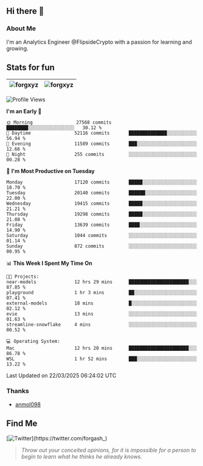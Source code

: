 ## Hi there 👋

### About Me

I'm an Analytics Engineer @FlipsideCrypto with a passion for learning and growing.
  
## Stats for fun

| <img align="center" src="https://github-readme-streak-stats.herokuapp.com/?user=forgxyz&theme=tokyonight" alt="forgxyz" /> | <img align="center" src="https://github-readme-stats.vercel.app/api?username=forgxyz&theme=tokyonight&show_icons=true" alt="forgxyz" /> |
| ------------- |------------- |


<!--START_SECTION:waka-->
![Profile Views](http://img.shields.io/badge/Profile%20Views-1-blue)

**I'm an Early 🐤** 

```text
🌞 Morning                27568 commits       ████████░░░░░░░░░░░░░░░░░   30.12 % 
🌆 Daytime                52116 commits       ██████████████░░░░░░░░░░░   56.94 % 
🌃 Evening                11589 commits       ███░░░░░░░░░░░░░░░░░░░░░░   12.66 % 
🌙 Night                  255 commits         ░░░░░░░░░░░░░░░░░░░░░░░░░   00.28 % 
```
📅 **I'm Most Productive on Tuesday** 

```text
Monday                   17120 commits       █████░░░░░░░░░░░░░░░░░░░░   18.70 % 
Tuesday                  20140 commits       ██████░░░░░░░░░░░░░░░░░░░   22.00 % 
Wednesday                19415 commits       █████░░░░░░░░░░░░░░░░░░░░   21.21 % 
Thursday                 19298 commits       █████░░░░░░░░░░░░░░░░░░░░   21.08 % 
Friday                   13639 commits       ████░░░░░░░░░░░░░░░░░░░░░   14.90 % 
Saturday                 1044 commits        ░░░░░░░░░░░░░░░░░░░░░░░░░   01.14 % 
Sunday                   872 commits         ░░░░░░░░░░░░░░░░░░░░░░░░░   00.95 % 
```


📊 **This Week I Spent My Time On** 

```text
🐱‍💻 Projects: 
near-models              12 hrs 29 mins      ██████████████████████░░░   87.85 % 
playground               1 hr 3 mins         ██░░░░░░░░░░░░░░░░░░░░░░░   07.41 % 
external-models          18 mins             █░░░░░░░░░░░░░░░░░░░░░░░░   02.12 % 
evie                     13 mins             ░░░░░░░░░░░░░░░░░░░░░░░░░   01.63 % 
streamline-snowflake     4 mins              ░░░░░░░░░░░░░░░░░░░░░░░░░   00.52 % 

💻 Operating System: 
Mac                      12 hrs 20 mins      ██████████████████████░░░   86.78 % 
WSL                      1 hr 52 mins        ███░░░░░░░░░░░░░░░░░░░░░░   13.22 % 
```


 Last Updated on 22/03/2025 06:24:02 UTC
<!--END_SECTION:waka-->

### Thanks
 - [anmol098](https://github.com/anmol098/waka-readme-stats/)
  
## Find Me
[![Twitter](https://img.shields.io/twitter/url/https/twitter.com/forgash_.svg?style=social&label=Follow%20%40forgash_)](https://twitter.com/forgash_)


> *Throw out your conceited opinions, for it is impossible for a person to begin to learn what he thinks he already knows.* 
